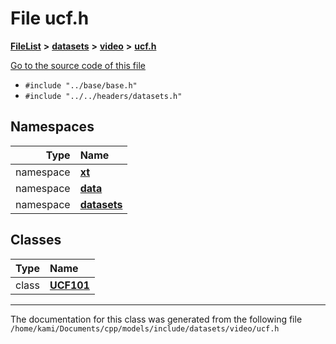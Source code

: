 

# File ucf.h



[**FileList**](files.md) **>** [**datasets**](dir_29ff4802398ba4a572b958e731c7adb4.md) **>** [**video**](dir_424049e583f42f721b040286e87ec464.md) **>** [**ucf.h**](ucf_8h.md)

[Go to the source code of this file](ucf_8h_source.md)



* `#include "../base/base.h"`
* `#include "../../headers/datasets.h"`













## Namespaces

| Type | Name |
| ---: | :--- |
| namespace | [**xt**](namespacext.md) <br> |
| namespace | [**data**](namespacext_1_1data.md) <br> |
| namespace | [**datasets**](namespacext_1_1data_1_1datasets.md) <br> |


## Classes

| Type | Name |
| ---: | :--- |
| class | [**UCF101**](classxt_1_1data_1_1datasets_1_1UCF101.md) <br> |



















































------------------------------
The documentation for this class was generated from the following file `/home/kami/Documents/cpp/models/include/datasets/video/ucf.h`


